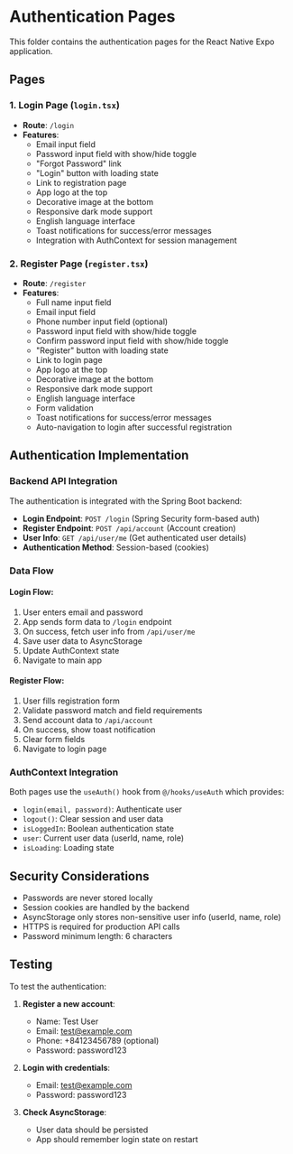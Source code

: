 # Authentication Pages

This folder contains the authentication pages for the React Native Expo application.

## Pages

### 1. Login Page (`login.tsx`)

- **Route**: `/login`
- **Features**:
  - Email input field
  - Password input field with show/hide toggle
  - "Forgot Password" link
  - "Login" button with loading state
  - Link to registration page
  - App logo at the top
  - Decorative image at the bottom
  - Responsive dark mode support
  - English language interface
  - Toast notifications for success/error messages
  - Integration with AuthContext for session management

### 2. Register Page (`register.tsx`)

- **Route**: `/register`
- **Features**:
  - Full name input field
  - Email input field
  - Phone number input field (optional)
  - Password input field with show/hide toggle
  - Confirm password input field with show/hide toggle
  - "Register" button with loading state
  - Link to login page
  - App logo at the top
  - Decorative image at the bottom
  - Responsive dark mode support
  - English language interface
  - Form validation
  - Toast notifications for success/error messages
  - Auto-navigation to login after successful registration

## Authentication Implementation

### Backend API Integration

The authentication is integrated with the Spring Boot backend:

- **Login Endpoint**: `POST /login` (Spring Security form-based auth)
- **Register Endpoint**: `POST /api/account` (Account creation)
- **User Info**: `GET /api/user/me` (Get authenticated user details)
- **Authentication Method**: Session-based (cookies)

### Data Flow

#### Login Flow:

1. User enters email and password
2. App sends form data to `/login` endpoint
3. On success, fetch user info from `/api/user/me`
4. Save user data to AsyncStorage
5. Update AuthContext state
6. Navigate to main app

#### Register Flow:

1. User fills registration form
2. Validate password match and field requirements
3. Send account data to `/api/account`
4. On success, show toast notification
5. Clear form fields
6. Navigate to login page

### AuthContext Integration

Both pages use the `useAuth()` hook from `@/hooks/useAuth` which provides:

- `login(email, password)`: Authenticate user
- `logout()`: Clear session and user data
- `isLoggedIn`: Boolean authentication state
- `user`: Current user data (userId, name, role)
- `isLoading`: Loading state

## Security Considerations

- Passwords are never stored locally
- Session cookies are handled by the backend
- AsyncStorage only stores non-sensitive user info (userId, name, role)
- HTTPS is required for production API calls
- Password minimum length: 6 characters

## Testing

To test the authentication:

1. **Register a new account**:
   - Name: Test User
   - Email: test@example.com
   - Phone: +84123456789 (optional)
   - Password: password123

2. **Login with credentials**:
   - Email: test@example.com
   - Password: password123

3. **Check AsyncStorage**:
   - User data should be persisted
   - App should remember login state on restart
